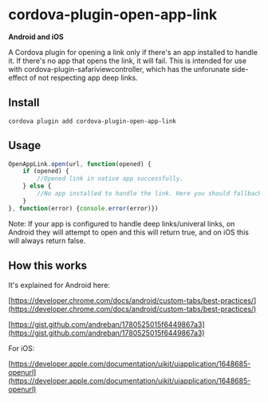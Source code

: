 # cordova-plugin-open-app-link

**Android and iOS**

A Cordova plugin for opening a link only if there's an app installed to handle it. If there's no app that opens the link, it will fail. This is intended for use with cordova-plugin-safariviewcontroller, which has the unforunate side-effect of not respecting app deep links.

## Install
`cordova plugin add cordova-plugin-open-app-link`

## Usage
```js
OpenAppLink.open(url, function(opened) {
    if (opened) {
        //Opened link in native app successfully.
    } else {
        //No app installed to handle the link. Here you should fallback to browser.
    }
}, function(error) {console.error(error)})
```

Note: If your app is configured to handle deep links/univeral links, on Android they will attempt to open and this will return true, and on iOS this will always return false.

## How this works

It's explained for Android here:

[https://developer.chrome.com/docs/android/custom-tabs/best-practices/](https://developer.chrome.com/docs/android/custom-tabs/best-practices/)

[https://gist.github.com/andreban/1780525015f6449867a3](https://gist.github.com/andreban/1780525015f6449867a3)

For iOS:

[https://developer.apple.com/documentation/uikit/uiapplication/1648685-openurl](https://developer.apple.com/documentation/uikit/uiapplication/1648685-openurl)
